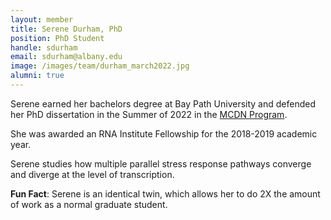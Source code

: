 ```yaml
---
layout: member
title: Serene Durham, PhD
position: PhD Student
handle: sdurham
email: sdurham@albany.edu
image: /images/team/durham_march2022.jpg
alumni: true
---
```


Serene earned her bachelors degree at Bay Path University and defended her PhD dissertation in the Summer of 2022 in the [MCDN Program](http://www.albany.edu/biology/graduate_programs/doctoral/mcdn/main.shtml). 

She was awarded an RNA Institute Fellowship for the 2018-2019 academic year. 

Serene studies how multiple parallel stress response pathways converge and diverge at the level of transcription.  


**Fun Fact**: Serene is an identical twin, which allows her to do 2X the amount of work as a normal graduate student. 